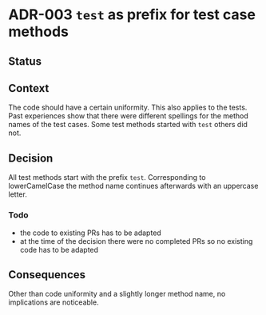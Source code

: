 # ADR-003 `test` as prefix for test case methods

## Status

<adr-status status='accepted' />

## Context

The code should have a certain uniformity. This also applies to the tests. Past experiences show that there were
different spellings for the method names of the test cases. Some test methods started with `test` others did
not.

## Decision

All test methods start with the prefix `test`. Corresponding to lowerCamelCase the method name continues afterwards with
an uppercase letter.

### Todo

- the code to existing PRs has to be adapted
- at the time of the decision there were no completed PRs so no existing code has to be adapted

## Consequences

Other than code uniformity and a slightly longer method name, no implications are noticeable.